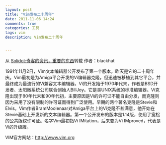 ```yaml
---
layout: post
title: "Vim发布二十周年"
date: 2011-11-06 14:24
comments: true
categories: 工具
tags: vim
description: Vim发布二十周年


---
```

从 [Solidot:奇客的资讯，重要的东西](http://solidot.org.feedsportal.com/c/33236/f/556826/s/19c80822/l/0Lopensource0Bsolidot0Borg0Carticle0Bpl0Dsid0F110C110C0A30C0A5532430Gamp0Pfrom0Frss/story01.htm)转载 作者：blackhat

1991年11月2日，Vim文本编辑器公开发布了第一个版本。昨天是它的二十周年庆。Vim最初是为Amiga平台开发的Vi编辑器克隆，但迅速被移植到其它平台，并最终成为最流行的Vi兼容文本编辑器。Vi的开发始于1970年代末，作者是BSD开发者、太阳微系统公司联合创始人BillJoy。它是类UNIX系统的标准编辑器。Vi克隆出现于80年代末和90年代初，主要原因是Vi的许可证不能自由分发，而克隆则因为采用了没有限制的许可证而得到广泛使用。早期的两个著名克隆是Stevie和Elvis。Vim作者BramMoolenaar对Amiga平台上的Vi克隆不甚满意，他开始在Stevie基础上开发新的文本编辑器。第一个公开发布的版本是1.14版，使用了宽松的公共版权许可证。名字Vim最初指Vi IMitation，后来变为Vi IMproved，代表是Vi的升级版。

VIM官方网站：<http://www.vim.org>
